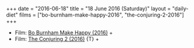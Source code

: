 +++
date = "2016-06-18"
title = "18 June 2016 (Saturday)"
layout = "daily-diet"
films = ["bo-burnham-make-happy-2016", "the-conjuring-2-2016"]
+++

<ul>
<li class="entry Film">Film: <a href="/films/bo-burnham-make-happy-2016">Bo Burnham Make Happy (2016)</a> +</li>
<li class="entry Film">Film: <a href="/films/the-conjuring-2-2016">The Conjuring 2 (2016)</a> {T} +</li>
</ul>